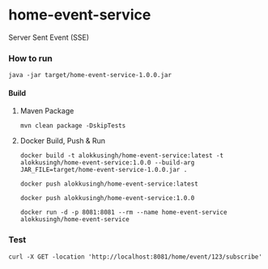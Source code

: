 home-event-service
==================
Server Sent Event (SSE)

### How to run
````
java -jar target/home-event-service-1.0.0.jar
````

#### Build
1. Maven Package
   ```shell
   mvn clean package -DskipTests
   ```
2. Docker Build, Push & Run
   ```shell
   docker build -t alokkusingh/home-event-service:latest -t alokkusingh/home-event-service:1.0.0 --build-arg JAR_FILE=target/home-event-service-1.0.0.jar .
   ```
   ```shell
   docker push alokkusingh/home-event-service:latest
   ```
   ```shell
   docker push alokkusingh/home-event-service:1.0.0
   ```
   ```shell
   docker run -d -p 8081:8081 --rm --name home-event-service alokkusingh/home-event-service 
   ```
### Test
```shell
curl -X GET -location 'http://localhost:8081/home/event/123/subscribe'
```